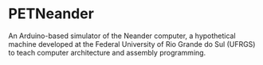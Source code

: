 PETNeander
==========

An Arduino-based simulator of the Neander computer, a hypothetical machine developed at the Federal University of Rio Grande do Sul (UFRGS) to teach computer architecture and assembly programming.
